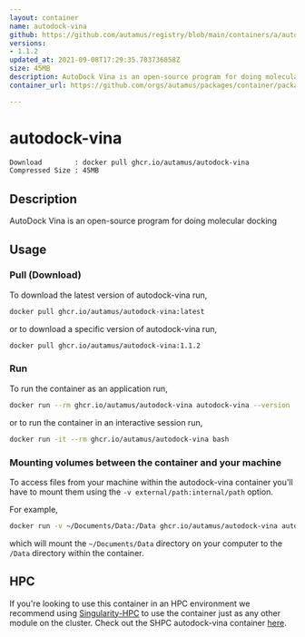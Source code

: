 ```yaml
---
layout: container
name: autodock-vina
github: https://github.com/autamus/registry/blob/main/containers/a/autodock-vina/spack.yaml
versions:
- 1.1.2
updated_at: 2021-09-08T17:29:35.703736858Z
size: 45MB
description: AutoDock Vina is an open-source program for doing molecular docking
container_url: https://github.com/orgs/autamus/packages/container/package/autodock-vina

---
```

# autodock-vina
```bash 
Download        : docker pull ghcr.io/autamus/autodock-vina
Compressed Size : 45MB
```

## Description
AutoDock Vina is an open-source program for doing molecular docking

## Usage
### Pull (Download)
To download the latest version of autodock-vina run,

```bash
docker pull ghcr.io/autamus/autodock-vina:latest
```

or to download a specific version of autodock-vina run,

```bash
docker pull ghcr.io/autamus/autodock-vina:1.1.2
```
### Run
To run the container as an application run,
```bash
docker run --rm ghcr.io/autamus/autodock-vina autodock-vina --version
```

or to run the container in an interactive session run,
```bash
docker run -it --rm ghcr.io/autamus/autodock-vina bash
```

### Mounting volumes between the container and your machine
To access files from your machine within the autodock-vina container you'll have to mount them using the `-v external/path:internal/path` option.

For example,
```bash
docker run -v ~/Documents/Data:/Data ghcr.io/autamus/autodock-vina autodock-vina /Data/myData.csv
```
which will mount the `~/Documents/Data` directory on your computer to the `/Data` directory within the container.

## HPC
If you're looking to use this container in an HPC environment we recommend using [Singularity-HPC](https://singularity-hpc.readthedocs.io) to use the container just as any other module on the cluster. Check out the SHPC autodock-vina container [here](https://singularityhub.github.io/singularity-hpc/r/ghcr.io-autamus-autodock-vina/).